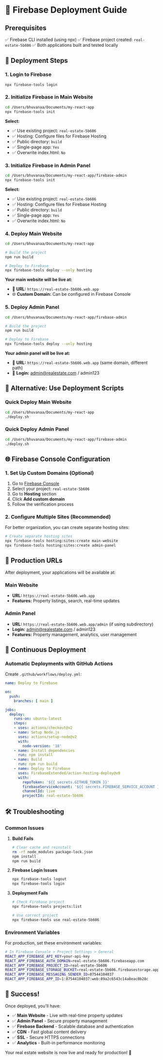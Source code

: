 # 🚀 Firebase Deployment Guide

## Prerequisites

✅ Firebase CLI installed (using npx)
✅ Firebase project created: `real-estate-5b606`
✅ Both applications built and tested locally

## 🎯 Deployment Steps

### 1. Login to Firebase

```bash
npx firebase-tools login
```

### 2. Initialize Firebase in Main Website

```bash
cd /Users/bhuvanaa/Documents/my-react-app
npx firebase-tools init
```

**Select:**
- ✅ Use existing project: `real-estate-5b606`
- ✅ Hosting: Configure files for Firebase Hosting
- ✅ Public directory: `build`
- ✅ Single-page app: `Yes`
- ✅ Overwrite index.html: `No`

### 3. Initialize Firebase in Admin Panel

```bash
cd /Users/bhuvanaa/Documents/my-react-app/firebase-admin
npx firebase-tools init
```

**Select:**
- ✅ Use existing project: `real-estate-5b606`
- ✅ Hosting: Configure files for Firebase Hosting
- ✅ Public directory: `build`
- ✅ Single-page app: `Yes`
- ✅ Overwrite index.html: `No`

### 4. Deploy Main Website

```bash
cd /Users/bhuvanaa/Documents/my-react-app

# Build the project
npm run build

# Deploy to Firebase
npx firebase-tools deploy --only hosting
```

**Your main website will be live at:**
- 🔗 **URL:** `https://real-estate-5b606.web.app`
- 🌐 **Custom Domain:** Can be configured in Firebase Console

### 5. Deploy Admin Panel

```bash
cd /Users/bhuvanaa/Documents/my-react-app/firebase-admin

# Build the project
npm run build

# Deploy to Firebase
npx firebase-tools deploy --only hosting
```

**Your admin panel will be live at:**
- 🔗 **URL:** `https://real-estate-5b606.web.app` (same domain, different path)
- 🔐 **Login:** admin@realestate.com / admin123

## 🔧 Alternative: Use Deployment Scripts

### Quick Deploy Main Website
```bash
cd /Users/bhuvanaa/Documents/my-react-app
./deploy.sh
```

### Quick Deploy Admin Panel
```bash
cd /Users/bhuvanaa/Documents/my-react-app/firebase-admin
./deploy.sh
```

## 🌐 Firebase Console Configuration

### 1. Set Up Custom Domains (Optional)

1. Go to [Firebase Console](https://console.firebase.google.com/)
2. Select your project: `real-estate-5b606`
3. Go to **Hosting** section
4. Click **Add custom domain**
5. Follow the verification process

### 2. Configure Multiple Sites (Recommended)

For better organization, you can create separate hosting sites:

```bash
# Create separate hosting sites
npx firebase-tools hosting:sites:create main-website
npx firebase-tools hosting:sites:create admin-panel
```

## 📱 Production URLs

After deployment, your applications will be available at:

### Main Website
- **URL:** `https://real-estate-5b606.web.app`
- **Features:** Property listings, search, real-time updates

### Admin Panel
- **URL:** `https://real-estate-5b606.web.app/admin` (if using subdirectory)
- **Login:** admin@realestate.com / admin123
- **Features:** Property management, analytics, user management

## 🔄 Continuous Deployment

### Automatic Deployments with GitHub Actions

Create `.github/workflows/deploy.yml`:

```yaml
name: Deploy to Firebase

on:
  push:
    branches: [ main ]

jobs:
  deploy:
    runs-on: ubuntu-latest
    steps:
    - uses: actions/checkout@v2
    - name: Setup Node.js
      uses: actions/setup-node@v2
      with:
        node-version: '18'
    - name: Install dependencies
      run: npm install
    - name: Build
      run: npm run build
    - name: Deploy to Firebase
      uses: FirebaseExtended/action-hosting-deploy@v0
      with:
        repoToken: '${{ secrets.GITHUB_TOKEN }}'
        firebaseServiceAccount: '${{ secrets.FIREBASE_SERVICE_ACCOUNT }}'
        channelId: live
        projectId: real-estate-5b606
```

## 🛠️ Troubleshooting

### Common Issues

1. **Build Fails**
   ```bash
   # Clear cache and reinstall
   rm -rf node_modules package-lock.json
   npm install
   npm run build
   ```

2. **Firebase Login Issues**
   ```bash
   npx firebase-tools logout
   npx firebase-tools login
   ```

3. **Deployment Fails**
   ```bash
   # Check Firebase project
   npx firebase-tools projects:list
   
   # Use correct project
   npx firebase-tools use real-estate-5b606
   ```

### Environment Variables

For production, set these environment variables:

```bash
# In Firebase Console > Project Settings > General
REACT_APP_FIREBASE_API_KEY=your-api-key
REACT_APP_FIREBASE_AUTH_DOMAIN=real-estate-5b606.firebaseapp.com
REACT_APP_FIREBASE_PROJECT_ID=real-estate-5b606
REACT_APP_FIREBASE_STORAGE_BUCKET=real-estate-5b606.firebasestorage.app
REACT_APP_FIREBASE_MESSAGING_SENDER_ID=87544104037
REACT_APP_FIREBASE_APP_ID=1:87544104037:web:89a2c6543c14a8eac0b28c
```

## 🎉 Success!

Once deployed, you'll have:

- ✅ **Main Website** - Live with real-time property updates
- ✅ **Admin Panel** - Secure property management
- ✅ **Firebase Backend** - Scalable database and authentication
- ✅ **CDN** - Fast global content delivery
- ✅ **SSL** - Secure HTTPS connections
- ✅ **Analytics** - Built-in performance monitoring

Your real estate website is now live and ready for production! 🚀
